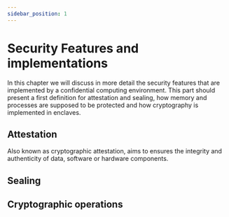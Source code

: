 ```yaml
---
sidebar_position: 1
---
```


# Security Features and implementations

In this chapter we will discuss in more detail the security features that are implemented by a confidential computing environment. 
This part should present a first definition for attestation and sealing, how memory and processes are supposed to be protected and how cryptography is implemented in enclaves. 

## Attestation 

Also known as cryptographic attestation, aims to ensures the integrity and authenticity of data, software or hardware components. 


## Sealing 

## Cryptographic operations 